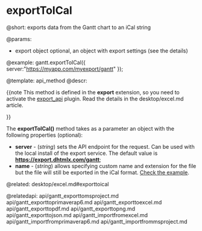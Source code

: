 exportToICal
=============

@short:
	exports data from the Gantt chart to an iCal string

@params:
* export		object		optional, an object with export settings (see the details)


@example:
gantt.exportToICal({
    server:"https://myapp.com/myexport/gantt"
});


@template:	api_method
@descr:

{{note This method is defined in the **export** extension, so you need to activate the [export_api](desktop/extensions_list.md#exportservice) plugin. Read the details in the desktop/excel.md article.

}}



The **exportToICal()** method takes as a parameter an object with the following properties (optional):

- **server** - (*string*) sets the API endpoint for the request. Can be used with the local install of the export service. The default value is **https://export.dhtmlx.com/gantt**;
- **name** - (*string*) allows specifying custom name and extension for the file but the file will still be exported in the iCal format. [Check the example](https://snippet.dhtmlx.com/atbhz9vq).

@related:
desktop/excel.md#exporttoical

@relatedapi:
api/gantt_exporttomsproject.md
api/gantt_exporttoprimaverap6.md
api/gantt_exporttoexcel.md
api/gantt_exporttopdf.md
api/gantt_exporttopng.md
api/gantt_exporttojson.md
api/gantt_importfromexcel.md
api/gantt_importfromprimaverap6.md
api/gantt_importfrommsproject.md